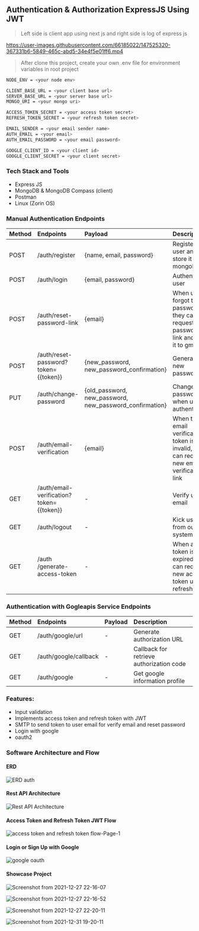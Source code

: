 ## Authentication & Authorization ExpressJS Using JWT

> Left side is client app using next js and right side is log of express js

https://user-images.githubusercontent.com/66185022/147525320-367331b6-5849-465c-abd5-34e4f5e01ff6.mp4

> After clone this project, create your own .env file for environment variables in root project

```bash
NODE_ENV = <your node env>

CLIENT_BASE_URL = <your client base url>
SERVER_BASE_URL = <your server base url>
MONGO_URI = <your mongo uri>

ACCESS_TOKEN_SECRET = <your access token secret>
REFRESH_TOKEN_SECRET = <your refresh token secret>

EMAIL_SENDER = <your email sender name>
AUTH_EMAIL = <your email>
AUTH_EMAIL_PASSWORD = <your email password>

GOOGLE_CLIENT_ID = <your client id>
GOOGLE_CLIENT_SECRET = <your client secret>
```

### Tech Stack and Tools

- Express JS
- MongoDB & MongoDB Compass (client)
- Postman
- Linux (Zorin OS)

### Manual Authentication Endpoints

| Method | Endpoints                                | Payload                                                 | Description                                                                                |
| :----- | :--------------------------------------- | :------------------------------------------------------ | :----------------------------------------------------------------------------------------- |
| POST   | /auth/register                           | {name, email, password}                                 | Register new user and store it into mongoDB                                                |
| POST   | /auth/login                              | {email, password}                                       | Authenticate user                                                                          |
| POST   | /auth/reset-password-link                | {email}                                                 | When user forgot their password, they can request reset password link and send it to gmail |
| POST   | /auth/reset-password?token={{token}}     | {new_password, new_password_confirmation}               | Generate new password                                                                      |
| PUT    | /auth/change-password                    | {old_password, new_password, new_password_confirmation} | Change password when user authenticated                                                    |
| POST   | /auth/email-verification                 | {email}                                                 | When the email verification token is invalid, user can request new email verification link |
| GET    | /auth/email-verification?token={{token}} | -                                                       | Verify user email                                                                          |
| GET    | /auth/logout                             | -                                                       | Kick user from our system                                                                  |
| GET    | /auth /generate-access-token             | -                                                       | When access token is expired, user can request a new access token using refresh token      |

### Authentication with Gogleapis Service Endpoints

| Method | Endpoints             | Payload | Description                              |
| :----- | :-------------------- | :------ | :--------------------------------------- |
| GET    | /auth/google/url      | -       | Generate authorization URL               |
| GET    | /auth/google/callback | -       | Callback for retrieve authorization code |
| GET    | /auth/google          | -       | Get google information profile           |

### Features:

- Input validation
- Implements access token and refresh token with JWT
- SMTP to send token to user email for verify email and reset password
- Login with google
- oauth2

### Software Architecture and Flow

#### ERD

![ERD auth](https://user-images.githubusercontent.com/66185022/147479010-e13437a3-40cf-4fba-9a0e-d8879d5b0dbe.jpg)

#### Rest API Architecture

![Rest API Architecture](https://user-images.githubusercontent.com/66185022/147479146-28d3af7f-180c-4f98-9bb9-807f0159a289.jpg)

#### Access Token and Refresh Token JWT Flow

![access token and refresh token flow-Page-1](https://user-images.githubusercontent.com/66185022/147512980-2b69e160-d1cb-47c0-b6cb-864bf623cf24.jpg)

#### Login or Sign Up with Google

![google oauth](https://user-images.githubusercontent.com/66185022/147479433-db925d5c-1830-42bd-9b9e-ae72dbde037c.png)

#### Showcase Project

![Screenshot from 2021-12-27 22-16-07](https://user-images.githubusercontent.com/66185022/147479929-150f9e31-8bac-4ff5-9794-2315de864bff.png)

![Screenshot from 2021-12-27 22-16-52](https://user-images.githubusercontent.com/66185022/147479990-09cb5a1c-0b20-4055-b956-ce97762fdaa6.png)

![Screenshot from 2021-12-27 22-20-11](https://user-images.githubusercontent.com/66185022/147480274-9a5a6974-37df-4293-b009-ce25d5ebd087.png)

![Screenshot from 2021-12-31 19-20-11](https://user-images.githubusercontent.com/66185022/147820682-a81b4b23-a9bc-44d6-9ecb-1b538d825557.png)
